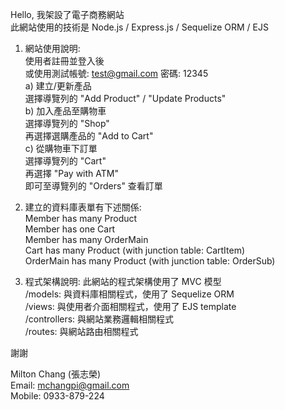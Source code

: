 Hello, 我架設了電子商務網站 <br>
此網站使用的技術是 Node.js / Express.js / Sequelize ORM / EJS

1. 網站使用說明:<br>
使用者註冊並登入後 <br>
或使用測試帳號: test@gmail.com 密碼: 12345<br>
a) 建立/更新產品 <br>
選擇導覽列的 "Add Product" / "Update Products" <br>
b) 加入產品至購物車 <br>
選擇導覽列的 "Shop"<br>
再選擇選購產品的 "Add to Cart"<br>
c) 從購物車下訂單<br>
選擇導覽列的 "Cart"<br>
再選擇 "Pay with ATM"<br>
即可至導覽列的 "Orders" 查看訂單<br>

2. 建立的資料庫表單有下述關係:<br>
Member has many Product<br>
Member has one Cart<br>
Member has many OrderMain<br>
Cart has many Product (with junction table: CartItem)<br>
OrderMain has many Product (with junction table: OrderSub)<br>

3. 程式架構說明:
此網站的程式架構使用了 MVC 模型<br>
/models: 與資料庫相關程式，使用了 Sequelize ORM<br>
/views:  與使用者介面相關程式，使用了 EJS template<br>
/controllers: 與網站業務邏輯相關程式<br>
/routes: 與網站路由相關程式<br>

謝謝

Milton Chang (張志榮)<br>
Email: mchangpi@gmail.com<br>
Mobile: 0933-879-224
